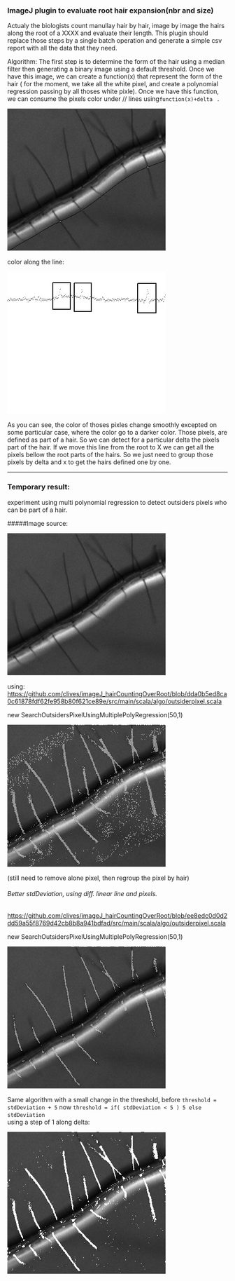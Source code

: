 ### ImageJ plugin to evaluate root hair expansion(nbr and size)

Actualy the biologists count manullay hair by hair, image by image the hairs along the root of a XXXX and evaluate their length. This plugin should replace those steps by a single batch operation and generate a simple csv report with all the data that they need.


Algorithm:
The first step is to determine the form of the hair using a median filter then generating a binary image using a default threshold. Once we have this image, we can create a function(x) that represent the form of the hair ( for the moment, we take all the white pixel, and create a polynomial regression passing by all thoses white pixle).
Once we have this function, we can consume the pixels color under // lines using`function(x)+delta ` .


![](doc_images/result_delta025.jpg "ttt")          


color along the line:     


![](doc_images/img_x_color_delta025.jpg "ttt")

As you can see, the color of thoses pixles change smoothly excepted on some particular case, where the color go to a darker color. Those pixels, are defined as part of a hair. So we can detect for a particular delta the pixels part of the hair. If we move this line from the root to X we can get all the pixels bellow the root parts of the hairs. So we just need to group those pixels by delta and x to get the hairs defined one by one.

----------------------------

### Temporary result:     
experiment using multi polynomial regression to detect outsiders pixels who
can be part of a hair.

#####Image source:     

![](doc_images/src_image_01.jpg "ttt")

using: https://github.com/clives/imageJ_hairCountingOverRoot/blob/dda0b5ed8ca0c61878fdf62fe958b80f621ce89e/src/main/scala/algo/outsiderpixel.scala                    

new SearchOutsidersPixelUsingMultiplePolyRegression(50,1)

![](doc_images/allPixelsHair_dda0b5ed8ca0c61878fdf62fe958b80f621ce89e.jpg "ttt")

(still need to remove alone pixel, then regroup the pixel by hair)

###### Better stdDeviation, using diff. linear line and pixels.    

https://github.com/clives/imageJ_hairCountingOverRoot/blob/ee8edc0d0d2dd59a55f8769d42cb8b8a941bdfad/src/main/scala/algo/outsiderpixel.scala        

new SearchOutsidersPixelUsingMultiplePolyRegression(50,1)  

![](doc_images/allPixelsHair_ee8edc0d0d2dd59a55f8769d42cb8b8a941bdfad.jpg "ttt")

Same algorithm with a small change in the threshold,
before ```threshold = stdDeviation + 5```
now ```threshold = if( stdDeviation < 5 ) 5 else stdDeviation```   
using a step of 1 along delta:

![](doc_images/allPixelsHair_ee8edc0d0d2dd59a55f8769d42cb8b8a941bdfad_b.jpg "ttt")




